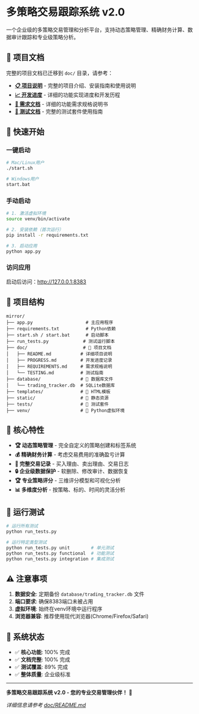 # 多策略交易跟踪系统 v2.0

一个企业级的多策略交易管理和分析平台，支持动态策略管理、精确财务计算、数据审计跟踪和专业级策略分析。

## 📖 项目文档

完整的项目文档已迁移到 `doc/` 目录，请参考：

- **[📋 项目说明](doc/README.md)** - 完整的项目介绍、安装指南和使用说明
- **[📈 开发进度](doc/PROGRESS.md)** - 详细的功能实现进度和开发历程
- **[📝 需求文档](doc/REQUIREMENTS.md)** - 详细的功能需求规格说明书
- **[🧪 测试文档](doc/TESTING.md)** - 完整的测试套件使用指南

## 🚀 快速开始

### 一键启动

```bash
# Mac/Linux用户
./start.sh

# Windows用户
start.bat
```

### 手动启动

```bash
# 1. 激活虚拟环境
source venv/bin/activate

# 2. 安装依赖（首次运行）
pip install -r requirements.txt

# 3. 启动应用
python app.py
```

### 访问应用

启动后访问：http://127.0.0.1:8383

## 📁 项目结构

```
mirror/
├── app.py                    # 主应用程序
├── requirements.txt          # Python依赖
├── start.sh / start.bat      # 启动脚本
├── run_tests.py             # 测试运行脚本
├── doc/                     # 📖 项目文档
│   ├── README.md           # 详细项目说明
│   ├── PROGRESS.md         # 开发进度记录
│   ├── REQUIREMENTS.md     # 需求规格说明
│   └── TESTING.md          # 测试指南
├── database/               # 💾 数据库文件
│   └── trading_tracker.db  # SQLite数据库
├── templates/              # 🎨 HTML模板
├── static/                 # 🎯 静态资源
├── tests/                  # 🧪 测试套件
├── venv/                   # 🐍 Python虚拟环境
```

## 🎯 核心特性

- **🏆 动态策略管理** - 完全自定义的策略创建和标签系统
- **💰 精确财务计算** - 考虑交易费用的准确盈亏计算
- **📝 完整交易记录** - 买入理由、卖出理由、交易日志
- **🔒 企业级数据保护** - 软删除、修改审计、数据恢复
- **🏆 专业策略评分** - 三维评分模型和可视化分析
- **📊 多维度分析** - 按策略、标的、时间的灵活分析

## 🧪 运行测试

```bash
# 运行所有测试
python run_tests.py

# 运行特定类型测试
python run_tests.py unit        # 单元测试
python run_tests.py functional  # 功能测试
python run_tests.py integration # 集成测试
```

## ⚠️ 注意事项

1. **数据安全**: 定期备份 `database/trading_tracker.db` 文件
2. **端口要求**: 确保8383端口未被占用
3. **虚拟环境**: 始终在venv环境中运行程序
4. **浏览器兼容**: 推荐使用现代浏览器(Chrome/Firefox/Safari)

## 🎉 系统状态

- ✅ **核心功能**: 100% 完成
- ✅ **文档完整**: 100% 完成
- ✅ **测试覆盖**: 89% 完成
- ✅ **整体质量**: 企业级标准

---

**多策略交易跟踪系统 v2.0 - 您的专业交易管理伙伴！** 🚀

*详细信息请参考 [doc/README.md](doc/README.md)*